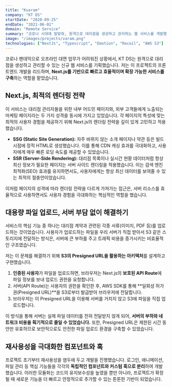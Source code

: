 ```yaml
---
title: "Kvaram"
company: "KT DS"
startDate: "2020-09-25"
endDate: "2021-06-01"
domain: "Remote Service"
summary: "코로나 시대에 발맞춰, 원격으로 대리점을 생성하고 관리하는 웹 서비스를 개발했습니다."
image: "/images/projects/varam.png"
technologies: ["NextJs", "Typescript", "Emotion", "Recoil", "AWS S3"]
---
```


코로나 팬데믹으로 오프라인 대면 업무가 어려워진 상황에서, KT DS는 원격으로 대리점을 생성하고 관리할 수 있는 신규 웹 서비스를 기획했습니다. 저는 이 프로젝트의 프론트엔드 개발을 리드하며, **Next.js를 기반으로 빠르고 효율적이며 확장 가능한 서비스를 구축**하는 역할을 맡았습니다.

## Next.js, 최적의 렌더링 전략

이 서비스는 대리점 관리자들을 위한 내부 어드민 페이지와, 외부 고객들에게 노출되는 마케팅 페이지라는 두 가지 성격을 동시에 가지고 있었습니다. 각 페이지의 특성에 맞는 최적의 사용자 경험을 제공하기 위해 Next.js의 렌더링 전략을 깊이 있게 고민하고 적용했습니다.

- **SSG (Static Site Generation):** 자주 바뀌지 않는 소개 페이지나 약관 등은 빌드 시점에 정적 HTML로 생성했습니다. 이를 통해 CDN 캐싱 효과를 극대화하고, 사용자에게 매우 빠른 로딩 속도를 제공할 수 있었습니다.
- **SSR (Server-Side Rendering):** 대리점 목록이나 실시간 현황 데이터처럼 항상 최신 정보가 필요한 페이지는 서버 사이드 렌더링을 적용했습니다. 이는 검색 엔진 최적화(SEO) 효과를 유지하면서도, 사용자에게는 항상 최신 데이터를 보여줄 수 있는 최적의 절충안이었습니다.

이처럼 페이지의 성격에 따라 렌더링 전략을 다르게 가져가는 접근은, 서버 리소스를 효율적으로 사용하면서도 사용자 경험을 극대화하는 핵심적인 역할을 했습니다.

## 대용량 파일 업로드, 서버 부담 없이 해결하기

서비스의 핵심 기능 중 하나는 대리점 계약과 관련된 각종 서류(이미지, PDF 등)를 업로드하는 것이었습니다. 사용자가 업로드하는 파일을 우리 서버가 직접 받아서 S3 같은 스토리지에 전달하는 방식은, 서버에 큰 부하를 주고 트래픽 비용을 증가시키는 비효율적인 구조였습니다.

저는 이 문제를 해결하기 위해 **S3의 Presigned URL을 활용하는 아키텍처**를 설계하고 구현했습니다.

1.  **인증된 사용자**가 파일을 업로드하면, 브라우저는 Next.js의 **보호된 API Route**에 파일 정보를 보내 업로드 권한을 요청합니다.
2.  서버(API Route)는 사용자의 권한을 확인한 후, AWS SDK를 통해 **일회성 허가권(Presigned URL)**을 S3로부터 발급받아 브라우저에 전달합니다.
3.  브라우저는 이 Presigned URL을 이용해 서버를 거치지 않고 S3에 파일을 직접 업로드합니다.

이 방식을 통해 서버는 실제 파일 데이터를 전혀 전달받지 않게 되어, **서버의 부하와 네트워크 비용을 획기적으로 줄일 수 있었습니다.** 또한, Presigned URL은 제한된 시간 동안만 유효하므로 보안적으로도 안전한 파일 업로드 환경을 구축할 수 있었습니다.

## 재사용성을 극대화한 컴포넌트와 훅

프로젝트 초기부터 재사용성을 염두에 두고 개발을 진행했습니다. 로그인, 애니메이션, 파일 관리 등 핵심 기능들을 각각의 **독립적인 컴포넌트와 커스텀 훅으로 분리**하여 개발했습니다. 이러한 모듈화는 코드의 유지보수성을 높였을 뿐만 아니라, 프로젝트가 확장될 때 새로운 기능을 더 빠르고 안정적으로 추가할 수 있는 튼튼한 기반이 되었습니다.
